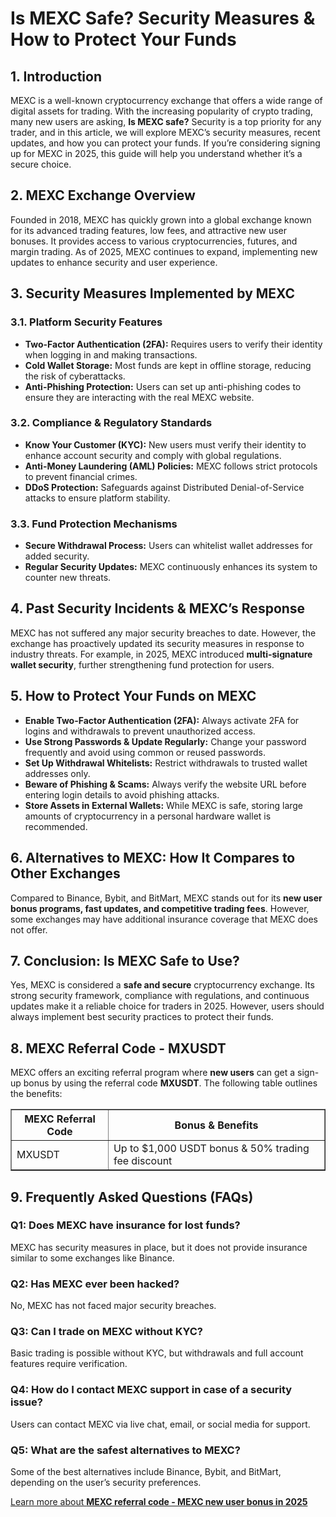 <h1>Is MEXC Safe? Security Measures & How to Protect Your Funds</h1>
<h2>1. Introduction</h2>
<p>MEXC is a well-known cryptocurrency exchange that offers a wide range of digital assets for trading. With the increasing popularity of crypto trading, many new users are asking, <strong>Is MEXC safe?</strong> Security is a top priority for any trader, and in this article, we will explore MEXC’s security measures, recent updates, and how you can protect your funds. If you’re considering signing up for MEXC in 2025, this guide will help you understand whether it’s a secure choice.</p>

<h2>2. MEXC Exchange Overview</h2>
<p>Founded in 2018, MEXC has quickly grown into a global exchange known for its advanced trading features, low fees, and attractive new user bonuses. It provides access to various cryptocurrencies, futures, and margin trading. As of 2025, MEXC continues to expand, implementing new updates to enhance security and user experience.</p>

<h2>3. Security Measures Implemented by MEXC</h2>
<h3>3.1. Platform Security Features</h3>
<ul>
    <li><strong>Two-Factor Authentication (2FA):</strong> Requires users to verify their identity when logging in and making transactions.</li>
    <li><strong>Cold Wallet Storage:</strong> Most funds are kept in offline storage, reducing the risk of cyberattacks.</li>
    <li><strong>Anti-Phishing Protection:</strong> Users can set up anti-phishing codes to ensure they are interacting with the real MEXC website.</li>
</ul>

<h3>3.2. Compliance & Regulatory Standards</h3>
<ul>
    <li><strong>Know Your Customer (KYC):</strong> New users must verify their identity to enhance account security and comply with global regulations.</li>
    <li><strong>Anti-Money Laundering (AML) Policies:</strong> MEXC follows strict protocols to prevent financial crimes.</li>
    <li><strong>DDoS Protection:</strong> Safeguards against Distributed Denial-of-Service attacks to ensure platform stability.</li>
</ul>

<h3>3.3. Fund Protection Mechanisms</h3>
<ul>
    <li><strong>Secure Withdrawal Process:</strong> Users can whitelist wallet addresses for added security.</li>
    <li><strong>Regular Security Updates:</strong> MEXC continuously enhances its system to counter new threats.</li>
</ul>

<h2>4. Past Security Incidents & MEXC’s Response</h2>
<p>MEXC has not suffered any major security breaches to date. However, the exchange has proactively updated its security measures in response to industry threats. For example, in 2025, MEXC introduced <strong>multi-signature wallet security</strong>, further strengthening fund protection for users.</p>

<h2>5. How to Protect Your Funds on MEXC</h2>
<ul>
    <li><strong>Enable Two-Factor Authentication (2FA):</strong> Always activate 2FA for logins and withdrawals to prevent unauthorized access.</li>
    <li><strong>Use Strong Passwords & Update Regularly:</strong> Change your password frequently and avoid using common or reused passwords.</li>
    <li><strong>Set Up Withdrawal Whitelists:</strong> Restrict withdrawals to trusted wallet addresses only.</li>
    <li><strong>Beware of Phishing & Scams:</strong> Always verify the website URL before entering login details to avoid phishing attacks.</li>
    <li><strong>Store Assets in External Wallets:</strong> While MEXC is safe, storing large amounts of cryptocurrency in a personal hardware wallet is recommended.</li>
</ul>

<h2>6. Alternatives to MEXC: How It Compares to Other Exchanges</h2>
<p>Compared to Binance, Bybit, and BitMart, MEXC stands out for its <strong>new user bonus programs, fast updates, and competitive trading fees</strong>. However, some exchanges may have additional insurance coverage that MEXC does not offer.</p>

<h2>7. Conclusion: Is MEXC Safe to Use?</h2>
<p>Yes, MEXC is considered a <strong>safe and secure</strong> cryptocurrency exchange. Its strong security framework, compliance with regulations, and continuous updates make it a reliable choice for traders in 2025. However, users should always implement best security practices to protect their funds.</p>

<h2>8. MEXC Referral Code - MXUSDT</h2>
<p>MEXC offers an exciting referral program where <strong>new users</strong> can get a sign-up bonus by using the referral code <strong>MXUSDT</strong>. The following table outlines the benefits:</p>
<table border="1">
    <tr>
        <th>MEXC Referral Code</th>
        <th>Bonus & Benefits</th>
    </tr>
    <tr>
        <td>MXUSDT</td>
        <td>Up to $1,000 USDT bonus & 50% trading fee discount</td>
    </tr>
</table>

<h2>9. Frequently Asked Questions (FAQs)</h2>
<h3>Q1: Does MEXC have insurance for lost funds?</h3>
<p>MEXC has security measures in place, but it does not provide insurance similar to some exchanges like Binance.</p>

<h3>Q2: Has MEXC ever been hacked?</h3>
<p>No, MEXC has not faced major security breaches.</p>

<h3>Q3: Can I trade on MEXC without KYC?</h3>
<p>Basic trading is possible without KYC, but withdrawals and full account features require verification.</p>

<h3>Q4: How do I contact MEXC support in case of a security issue?</h3>
<p>Users can contact MEXC via live chat, email, or social media for support.</p>

<h3>Q5: What are the safest alternatives to MEXC?</h3>
<p>Some of the best alternatives include Binance, Bybit, and BitMart, depending on the user’s security preferences.</p>

<a href="https://github.com/Mexcreferral/mexc-referral-code" class="signup-link" target="_blank">
        Learn more about <strong>MEXC referral code - MEXC new user bonus in 2025</strong>
        <i class="fas fa-user-plus"></i>
    </a>
